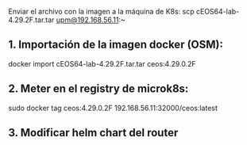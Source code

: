 Enviar el archivo con la imagen a la máquina de K8s:
scp cEOS64-lab-4.29.2F.tar.tar upm@192.168.56.11:~

## 1. Importación de la imagen docker (OSM):
docker import cEOS64-lab-4.29.2F.tar.tar ceos:4.29.0.2F
## 2. Meter en el registry de microk8s:
sudo docker tag ceos:4.29.0.2F 192.168.56.11:32000/ceos:latest
## 3. Modificar helm chart del router
